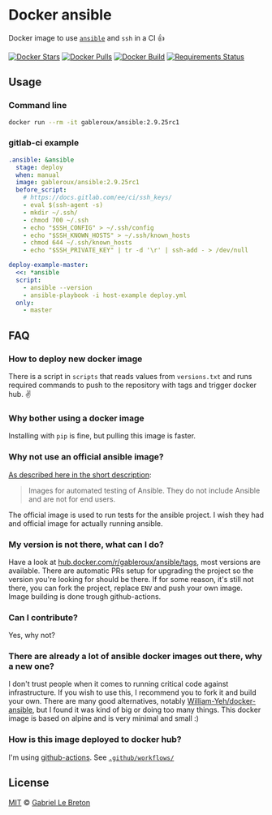 # Docker ansible

Docker image to use [`ansible`](https://www.ansible.com/) and `ssh` in a CI :+1:

[![Docker Stars](https://img.shields.io/docker/stars/gableroux/ansible.svg)](https://hub.docker.com/r/gableroux/ansible)
[![Docker Pulls](https://img.shields.io/docker/pulls/gableroux/ansible.svg)](https://hub.docker.com/r/gableroux/ansible)
[![Docker Build](https://img.shields.io/docker/build/gableroux/ansible.svg)](https://hub.docker.com/r/gableroux/ansible)
[![Requirements Status](https://requires.io/github/GabLeRoux/docker-ansible/requirements.svg)](https://requires.io/github/GabLeRoux/docker-ansible/requirements/)

## Usage

### Command line

```bash
docker run --rm -it gableroux/ansible:2.9.25rc1
```

### gitlab-ci example

```yaml
.ansible: &ansible
  stage: deploy
  when: manual
  image: gableroux/ansible:2.9.25rc1
  before_script:
    # https://docs.gitlab.com/ee/ci/ssh_keys/
    - eval $(ssh-agent -s)
    - mkdir ~/.ssh/
    - chmod 700 ~/.ssh
    - echo "$SSH_CONFIG" > ~/.ssh/config
    - echo "$SSH_KNOWN_HOSTS" > ~/.ssh/known_hosts
    - chmod 644 ~/.ssh/known_hosts
    - echo "$SSH_PRIVATE_KEY" | tr -d '\r' | ssh-add - > /dev/null

deploy-example-master:
  <<: *ansible
  script:
    - ansible --version
    - ansible-playbook -i host-example deploy.yml
  only:
    - master
```

## FAQ

### How to deploy new docker image

There is a script in `scripts` that reads values from `versions.txt` and runs required commands to push to the repository with tags and trigger docker hub. :v:

### Why bother using a docker image

Installing with `pip` is fine, but pulling this image is faster.

### Why not use an official ansible image?

[As described here in the short description](https://store.docker.com/r/ansible/ansible):

> Images for automated testing of Ansible. They do not include Ansible and are not for end users.

The official image is used to run tests for the ansible project. I wish they had and official image for actually running ansible.

### My version is not there, what can I do?

Have a look at [hub.docker.com/r/gableroux/ansible/tags](https://hub.docker.com/r/gableroux/ansible/tags), most versions are available. There are automatic PRs setup for upgrading the project so the version you're looking for should be there. If for some reason, it's still not there, you can fork the project, replace `ENV` and push your own image. Image building is done trough github-actions.

### Can I contribute?

Yes, why not?

### There are already a lot of ansible docker images out there, why a new one?

I don't trust people when it comes to running critical code against infrastructure. If you wish to use this, I recommend you to fork it and build your own. There are many good alternatives, notably [William-Yeh/docker-ansible](https://github.com/William-Yeh/docker-ansible), but I found it was kind of big or doing too many things. This docker image is based on alpine and is very minimal and small :)

### How is this image deployed to docker hub?

I'm using [github-actions](https://github.com/features/actions). See [`.github/workflows/`](https://github.com/gableroux/docker-ansible/tree/main/.github/workflows/)

## License

[MIT](LICENSE.md) © [Gabriel Le Breton](https://gableroux.com)
